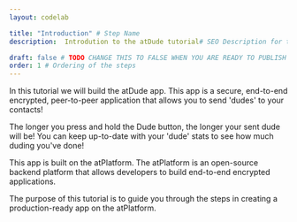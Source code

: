 ```yaml
---
layout: codelab

title: "Introduction" # Step Name
description:  Introdution to the atDude tutorial# SEO Description for this step Documentation

draft: false # TODO CHANGE THIS TO FALSE WHEN YOU ARE READY TO PUBLISH THE PAGE
order: 1 # Ordering of the steps
---
```


In this tutorial we will build the atDude app. This app is a secure, end-to-end encrypted, peer-to-peer application that allows you to send 'dudes' to your contacts!

The longer you press and hold the Dude button, the longer your sent dude will be! You can keep up-to-date with your 'dude' stats to see how much duding you've done!

This app is built on the atPlatform. The atPlatform is an open-source backend platform that allows developers to build end-to-end encrypted applications.

The purpose of this tutorial is to guide you through the steps in creating a production-ready app on the atPlatform.

